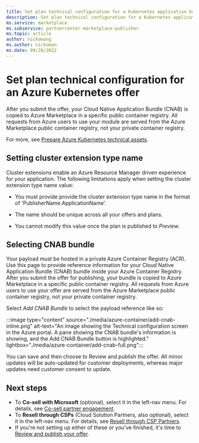 ```yaml
---
title: Set plan technical configuration for a Kubernetes application based Container offer in Microsoft AppSource.
description: Set plan technical configuration for a Kubernetes application based Container offer in Microsoft AppSource.
ms.service: marketplace 
ms.subservice: partnercenter-marketplace-publisher
ms.topic: article
author: nickomang
ms.author: nickoman
ms.date: 09/28/2022
---
```


# Set plan technical configuration for an Azure Kubernetes offer

After you submit the offer, your Cloud Native Application Bundle (CNAB) is copied to Azure Marketplace in a specific public container registry. All requests from Azure users to use your module are served from the Azure Marketplace public container registry, not your private container registry.

For more, see [Prepare Azure Kubernetes technical assets](azure-container-technical-assets-kubernetes.md).

## Setting cluster extension type name

Cluster extensions enable an Azure Resource Manager driven experience for your application. The following limitations apply when setting the cluster extension type name value:

- You must provide provide the cluster extension type name in the format of 'PublisherName.ApplicationName'.

- The name should be unique across all your offers and plans.

- You cannot modify this value once the plan is published to *Preview*.

## Selecting CNAB bundle

Your payload must be hosted in a private Azure Container Registry (ACR). Use this page to provide reference information for your Cloud Native Application Bundle (CNAB) bundle inside your Azure Container Registry. After you submit the offer for publishing, your bundle is copied to Azure Marketplace in a specific public container registry. All requests from Azure users to use your offer are served from the Azure Marketplace public container registry, not your private container registry. 

Select *Add CNAB Bundle* to select the payload reference like so: 

:::image type="content" source="./media/azure-container/add-cnab-inline.png" alt-text="An image showing the Technical configuration screen in the Azure portal. A pane showing the CNAB bundle's information is showing, and the Add CNAB Bundle button is highlighted." lightbox="./media/azure-container/add-cnab-full.png":::

You can save and then choose to Review and publish the offer. All minor updates will be auto-updated for customer deployments, whereas major updates need customer consent to update.

## Next steps

- To **Co-sell with Microsoft** (optional), select it in the left-nav menu. For details, see [Co-sell partner engagement](/partner-center/co-sell-overview?context=/azure/marketplace/context/context).
- To **Resell through CSPs** (Cloud Solution Partners, also optional), select it in the left-nav menu. For details, see [Resell through CSP Partners](cloud-solution-providers.md).
- If you're not setting up either of these or you've finished, it's time to [Review and publish your offer](review-publish-offer.md).